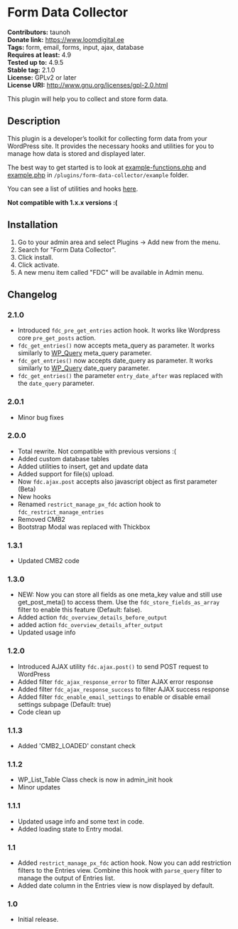 # Form Data Collector

**Contributors:** taunoh<br>
**Donate link:** https://www.loomdigital.ee<br>
**Tags:** form, email, forms, input, ajax, database<br>
**Requires at least:** 4.9<br>
**Tested up to:** 4.9.5<br>
**Stable tag:** 2.1.0<br>
**License:** GPLv2 or later<br>
**License URI:** http://www.gnu.org/licenses/gpl-2.0.html

This plugin will help you to collect and store form data.


## Description

This plugin is a developer’s toolkit for collecting form data from your WordPress site. It provides the necessary hooks and utilities for you to manage how data is stored and displayed later.

The best way to get started is to look at [example-functions.php](https://github.com/taunoha/form-data-collector/blob/master/example/example-functions.php) and [example.php](https://github.com/taunoha/form-data-collector/blob/master/example/example-page.php) in `/plugins/form-data-collector/example` folder.

You can see a list of utilities and hooks [here](https://github.com/taunoha/form-data-collector/wiki/).

**Not compatible with 1.x.x versions :(**

## Installation

1. Go to your admin area and select Plugins -> Add new from the menu.
2. Search for "Form Data Collector".
3. Click install.
4. Click activate.
5. A new menu item called "FDC" will be available in Admin menu.

## Changelog

### 2.1.0
* Introduced `fdc_pre_get_entries` action hook. It works like Wordpress core `pre_get_posts` action.
* `fdc_get_entries()` now accepts meta_query as parameter. It works similarly to [WP_Query](https://codex.wordpress.org/Class_Reference/WP_Query#Custom_Field_Parameters) meta_query parameter.
* `fdc_get_entries()` now accepts date_query as parameter. It works similarly to [WP_Query](https://codex.wordpress.org/Class_Reference/WP_Query#Date_Parameters) date_query parameter.
* `fdc_get_entries()` the parameter `entry_date_after` was replaced with the `date_query` parameter.

### 2.0.1
* Minor bug fixes

### 2.0.0
* Total rewrite. Not compatible with previous versions :(
* Added custom database tables
* Added utilities to insert, get and update data
* Added support for file(s) upload.
* Now `fdc.ajax.post` accepts also javascript object as first parameter (Beta)
* New hooks
* Renamed `restrict_manage_px_fdc` action hook to `fdc_restrict_manage_entries`
* Removed CMB2
* Bootstrap Modal was replaced with Thickbox

### 1.3.1
* Updated CMB2 code

### 1.3.0
* NEW: Now you can store all fields as one meta_key value and still use get_post_meta() to access them. Use the `fdc_store_fields_as_array` filter to enable this feature (Default: false).
* Added action `fdc_overview_details_before_output`
* added action `fdc_overview_details_after_output`
* Updated usage info

### 1.2.0
* Introduced AJAX utility `fdc.ajax.post()` to send POST request to WordPress
* Added filter `fdc_ajax_response_error` to filter AJAX error response
* Added filter `fdc_ajax_response_success` to filter AJAX success response
* Added filter `fdc_enable_email_settings` to enable or disable email settings subpage (Default: true)
* Code clean up

### 1.1.3
* Added 'CMB2_LOADED' constant check

### 1.1.2
* WP_List_Table Class check is now in admin_init hook
* Minor updates

### 1.1.1
* Updated usage info and some text in code.
* Added loading state to Entry modal.

### 1.1
* Added `restrict_manage_px_fdc` action hook. Now you can add restriction filters to the Entries view. Combine this hook with `parse_query` filter to manage the output of Entries list.
* Added date column in the Entries view is now displayed by default.

### 1.0
* Initial release.
